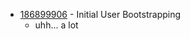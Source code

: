 - [186899906](https://www.pivotaltracker.com/story/show/186899906) - Initial User Bootstrapping 
    - uhh... a lot

